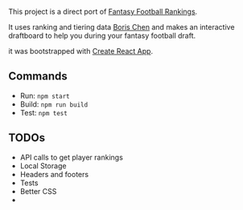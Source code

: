 This project is a direct port of [Fantasy Football Rankings](https://github.com/jayjzheng/ff_rankings).

It uses ranking and tiering data [Boris Chen](http://www.borischen.co/) and makes an interactive draftboard to help you during your fantasy football draft.

it was bootstrapped with [Create React App](https://github.com/facebookincubator/create-react-app).

## Commands
- Run: `npm start`
- Build: `npm run build`
- Test: `npm test`

## TODOs
- API calls to get player rankings
- Local Storage
- Headers and footers
- Tests
- Better CSS
-